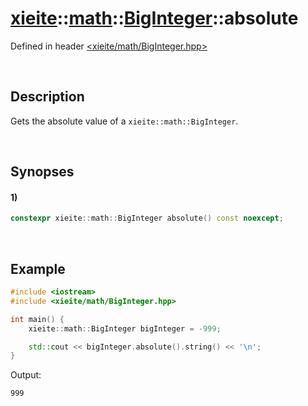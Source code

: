 # [xieite](../../xieite.md)\:\:[math](../../math.md)\:\:[BigInteger](../BigInteger.md)\:\:absolute
Defined in header [<xieite/math/BigInteger.hpp>](../../../include/xieite/math/BigInteger.hpp)

&nbsp;

## Description
Gets the absolute value of a `xieite::math::BigInteger`.

&nbsp;

## Synopses
#### 1)
```cpp
constexpr xieite::math::BigInteger absolute() const noexcept;
```

&nbsp;

## Example
```cpp
#include <iostream>
#include <xieite/math/BigInteger.hpp>

int main() {
    xieite::math::BigInteger bigInteger = -999;

    std::cout << bigInteger.absolute().string() << '\n';
}
```
Output:
```
999
```
